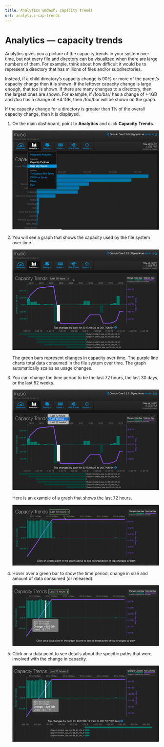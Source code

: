 ```yaml
---
title: Analytics &mdash; capacity trends
url: analytics-cap-trends
---
```

# Analytics &mdash; capacity trends

Analytics gives you a picture of the capacity trends in your system over time, but not every file and directory can be visualized when there are large numbers of them. For example, think about how difficult it would be to represent a directory that has millions of files and/or subdirectories.  

Instead, if a child directory’s capacity change is 90% or more of the parent’s capacity change then it is shown. If the leftover capacity change is large enough, that too is shown. If there are many changes to a directory, then the largest ones are shown. For example, if /foo/bar/ has a change of +4GB and /foo has a change of +4.1GB, then /foo/bar will be shown on the graph.
 
If the capacity change for a directory is greater than 1% of the overall capacity change, then it is displayed.

1. On the main dashboard, point to **Analytics** and click **Capacity Trends**.

    ![Capacity Trends Select](images/a-ct-select.png)

2. You will see a graph that shows the capacity used by the file system over time. 

    ![Capacity Trends Main Window](images/a-ct-main.png)

    The green bars represent changes in capacity over time. The purple line charts total data consumed in the file system over time. The graph automatically scales as usage changes.

3. You can change the time period to be the last 72 hours, the last 30 days, or the last 52 weeks. 

    ![Capacity Trends Scale Change](images/a-ct-timescalechoices.png)

    Here is an example of a graph that shows  the last 72 hours.

    ![Capacity Trends last 72 hours](images/a-ct-72hours.png)

4. Hover over a green bar to show the time period, change in size and amount of data consumed (or released).

    ![Capacity Trends - Change Detail](images/a-ct-72hours-time-hover.png)

5. Click on a data point to see details about the specific paths that were involved with the change in capacity.

    ![Capacity Trends - Data Point Directory Details](images/a-ct-change-details-directory.png)



